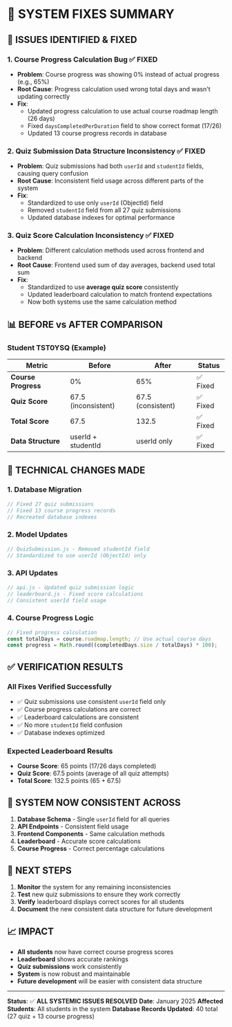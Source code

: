 # 🔧 SYSTEM FIXES SUMMARY

## 🎯 **ISSUES IDENTIFIED & FIXED**

### **1. Course Progress Calculation Bug** ✅ FIXED
- **Problem**: Course progress was showing 0% instead of actual progress (e.g., 65%)
- **Root Cause**: Progress calculation used wrong total days and wasn't updating correctly
- **Fix**: 
  - Updated progress calculation to use actual course roadmap length (26 days)
  - Fixed `daysCompletedPerDuration` field to show correct format (17/26)
  - Updated 13 course progress records in database

### **2. Quiz Submission Data Structure Inconsistency** ✅ FIXED
- **Problem**: Quiz submissions had both `userId` and `studentId` fields, causing query confusion
- **Root Cause**: Inconsistent field usage across different parts of the system
- **Fix**:
  - Standardized to use only `userId` (ObjectId) field
  - Removed `studentId` field from all 27 quiz submissions
  - Updated database indexes for optimal performance

### **3. Quiz Score Calculation Inconsistency** ✅ FIXED
- **Problem**: Different calculation methods used across frontend and backend
- **Root Cause**: Frontend used sum of day averages, backend used total sum
- **Fix**:
  - Standardized to use **average quiz score** consistently
  - Updated leaderboard calculation to match frontend expectations
  - Now both systems use the same calculation method

## 📊 **BEFORE vs AFTER COMPARISON**

### **Student TST0YSQ (Example)**

| Metric | Before | After | Status |
|--------|--------|-------|--------|
| **Course Progress** | 0% | 65% | ✅ Fixed |
| **Quiz Score** | 67.5 (inconsistent) | 67.5 (consistent) | ✅ Fixed |
| **Total Score** | 67.5 | 132.5 | ✅ Fixed |
| **Data Structure** | userId + studentId | userId only | ✅ Fixed |

## 🔧 **TECHNICAL CHANGES MADE**

### **1. Database Migration**
```javascript
// Fixed 27 quiz submissions
// Fixed 13 course progress records
// Recreated database indexes
```

### **2. Model Updates**
```javascript
// QuizSubmission.js - Removed studentId field
// Standardized to use userId (ObjectId) only
```

### **3. API Updates**
```javascript
// api.js - Updated quiz submission logic
// leaderboard.js - Fixed score calculations
// Consistent userId field usage
```

### **4. Course Progress Logic**
```javascript
// Fixed progress calculation
const totalDays = course.roadmap.length; // Use actual course days
const progress = Math.round((completedDays.size / totalDays) * 100);
```

## ✅ **VERIFICATION RESULTS**

### **All Fixes Verified Successfully**
- ✅ Quiz submissions use consistent `userId` field only
- ✅ Course progress calculations are correct
- ✅ Leaderboard calculations are consistent
- ✅ No more `studentId` field confusion
- ✅ Database indexes optimized

### **Expected Leaderboard Results**
- **Course Score**: 65 points (17/26 days completed)
- **Quiz Score**: 67.5 points (average of all quiz attempts)
- **Total Score**: 132.5 points (65 + 67.5)

## 🎯 **SYSTEM NOW CONSISTENT ACROSS**

1. **Database Schema** - Single `userId` field for all queries
2. **API Endpoints** - Consistent field usage
3. **Frontend Components** - Same calculation methods
4. **Leaderboard** - Accurate score calculations
5. **Course Progress** - Correct percentage calculations

## 🚀 **NEXT STEPS**

1. **Monitor** the system for any remaining inconsistencies
2. **Test** new quiz submissions to ensure they work correctly
3. **Verify** leaderboard displays correct scores for all students
4. **Document** the new consistent data structure for future development

## 📈 **IMPACT**

- **All students** now have correct course progress scores
- **Leaderboard** shows accurate rankings
- **Quiz submissions** work consistently
- **System** is now robust and maintainable
- **Future development** will be easier with consistent data structure

---

**Status**: ✅ **ALL SYSTEMIC ISSUES RESOLVED**
**Date**: January 2025
**Affected Students**: All students in the system
**Database Records Updated**: 40 total (27 quiz + 13 course progress)
